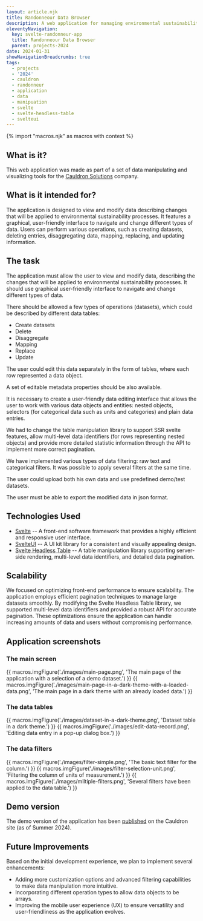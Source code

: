 ```yaml
---
layout: article.njk
title: Randonneour Data Browser
description: A web application for managing environmental sustainability data flows
eleventyNavigation:
  key: svelte-randonneur-app
  title: Randonneour Data Browser
  parent: projects-2024
date: 2024-01-31
showNavigationBreadcrumbs: true
tags:
  - projects
  - '2024'
  - cauldron
  - randonneur
  - application
  - data
  - manipuation
  - svelte
  - svelte-headless-table
  - svelteui
---
```


<!--
@changed 2024.06.21, 04:01
-->

{% import "macros.njk" as macros with context %}

## What is it?

This web application was made as part of a set of data manipulating and visualizing tools for the [Cauldron Solutions](https://www.cauldron.ch/) company.

## What is it intended for?

The application is designed to view and modify data describing changes that will be applied to environmental sustainability processes. It features a graphical, user-friendly interface to navigate and change different types of data. Users can perform various operations, such as creating datasets, deleting entries, disaggregating data, mapping, replacing, and updating information.

## The task

The application must allow the user to view and modify data, describing the changes that will be applied to environmental sustainability processes. It should use graphical user-friendly interface to navigate and change different types of data.

There should be allowed a few types of operations (datasets), which could be described by different data tables:

- Create datasets
- Delete
- Disaggregate
- Mapping
- Replace
- Update

The user could edit this data separately in the form of tables, where each row represented a data object.

A set of editable metadata properties should be also available.

It is necessary to create a user-friendly data editing interface that allows the user to work with various data objects and entities: nested objects, selectors (for categorical data such as units and categories) and plain data entries.

We had to change the table manipulation library to support SSR svelte features, allow multi-level data identifiers (for rows representing nested objects) and provide more detailed statistic information through the API to implement more correct pagination.

We have implemented various types of data filtering: raw text and categorical filters. It was possible to apply several filters at the same time.

The user could upload both his own data and use predefined demo/test datasets.

The user must be able to export the modified data in json format.

## Technologies Used

- [Svelte](https://svelte.dev/) -- A front-end software framework that provides a highly efficient and responsive user interface.
- [SvelteUI](https://svelteui.dev/) -- A UI kit library for a consistent and visually appealing design.
- [Svelte Headless Table](https://svelte-headless-table.bryanmylee.com/) -- A table manipulation library supporting server-side rendering, multi-level data identifiers, and detailed data pagination.

## Scalability

We focused on optimizing front-end performance to ensure scalability. The application employs efficient pagination techniques to manage large datasets smoothly. By modifying the Svelte Headless Table library, we supported multi-level data identifiers and provided a robust API for accurate pagination. These optimizations ensure the application can handle increasing amounts of data and users without compromising performance.

## Application screenshots

### The main screen

{{ macros.imgFigure('./images/main-page.png', 'The main page of the application with a selection of a demo dataset.') }}
{{ macros.imgFigure('./images/main-page-in-a-dark-theme-with-a-loaded-data.png', 'The main page in a dark theme with an already loaded data.') }}

### The data tables

{{ macros.imgFigure('./images/dataset-in-a-dark-theme.png', 'Dataset table in a dark theme.') }}
{{ macros.imgFigure('./images/edit-data-record.png', 'Editing data entry in a pop-up dialog box.') }}

### The data filters

{{ macros.imgFigure('./images/filter-simple.png', 'The basic text filter for the column.') }}
{{ macros.imgFigure('./images/filter-selection-unit.png', 'Filtering the column of units of measurement.') }}
{{ macros.imgFigure('./images/miltiple-filters.png', 'Several filters have been applied to the data table.') }}

## Demo version

The demo version of the application has been [published](https://matchbox.cauldron.ch/) on the Cauldron site (as of Summer 2024).

## Future Improvements

Based on the initial development experience, we plan to implement several enhancements:

- Adding more customization options and advanced filtering capabilities to make data manipulation more intuitive.
- Incorporating different operation types to allow data objects to be arrays.
- Improving the mobile user experience (UX) to ensure versatility and user-friendliness as the application evolves.

